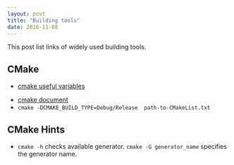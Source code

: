 ```yaml
---
layout: post
title: "Building tools" 
date: 2016-11-08
---
```

This post list links of widely used building tools.

## CMake 
+ [cmake useful variables](https://cmake.org/Wiki/CMake_Useful_Variables) 
- [cmake document](https://cmake.org/cmake/help/v3.5/manual/cmake-buildsystem.7.html)
- `cmake -DCMAKE_BUILD_TYPE=Debug/Release  path-to-CMakeList.txt`

## CMake Hints
+ `cmake -h` checks available generator. `cmake -G generator_name` specifies the generator name.
